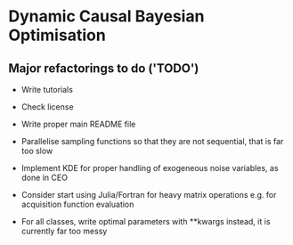 # Dynamic Causal Bayesian Optimisation

## Major refactorings to do ('TODO')

- Write tutorials

- Check license

- Write proper main README file

- Parallelise sampling functions so that they are not sequential, that is far too slow

- Implement KDE for proper handling of exogeneous noise variables, as done in CEO

- Consider start using Julia/Fortran for heavy matrix operations e.g. for acquisition function evaluation

- For all classes, write optimal parameters with **kwargs instead, it is currently far too messy
